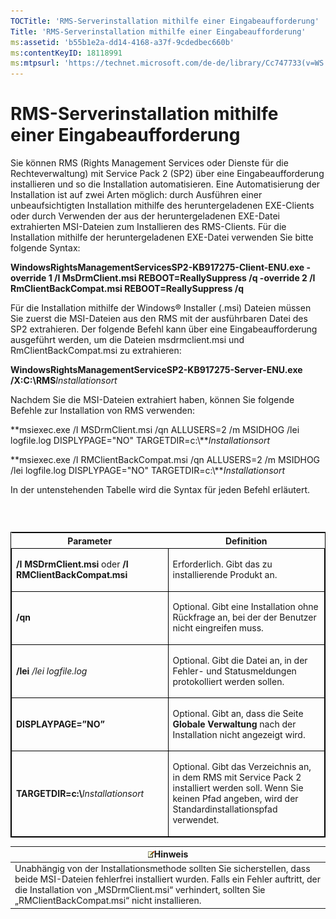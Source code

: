 ```yaml
---
TOCTitle: 'RMS-Serverinstallation mithilfe einer Eingabeaufforderung'
Title: 'RMS-Serverinstallation mithilfe einer Eingabeaufforderung'
ms:assetid: 'b55b1e2a-dd14-4168-a37f-9cdedbec660b'
ms:contentKeyID: 18118991
ms:mtpsurl: 'https://technet.microsoft.com/de-de/library/Cc747733(v=WS.10)'
---
```


RMS-Serverinstallation mithilfe einer Eingabeaufforderung
=========================================================

Sie können RMS (Rights Management Services oder Dienste für die Rechteverwaltung) mit Service Pack 2 (SP2) über eine Eingabeaufforderung installieren und so die Installation automatisieren. Eine Automatisierung der Installation ist auf zwei Arten möglich: durch Ausführen einer unbeaufsichtigten Installation mithilfe des heruntergeladenen EXE-Clients oder durch Verwenden der aus der heruntergeladenen EXE-Datei extrahierten MSI-Dateien zum Installieren des RMS-Clients. Für die Installation mithilfe der heruntergeladenen EXE-Datei verwenden Sie bitte folgende Syntax:

**WindowsRightsManagementServicesSP2-KB917275-Client-ENU.exe -override 1 /I MsDrmClient.msi REBOOT=ReallySuppress /q -override 2 /I RmClientBackCompat.msi REBOOT=ReallySuppress /q**

Für die Installation mithilfe der Windows® Installer (.msi) Dateien müssen Sie zuerst die MSI-Dateien aus den RMS mit der ausführbaren Datei des SP2 extrahieren. Der folgende Befehl kann über eine Eingabeaufforderung ausgeführt werden, um die Dateien msdrmclient.msi und RmClientBackCompat.msi zu extrahieren:

**WindowsRightsManagementServiceSP2-KB917275-Server-ENU.exe /X:C:\\RMS***Installationsort*

Nachdem Sie die MSI-Dateien extrahiert haben, können Sie folgende Befehle zur Installation von RMS verwenden:

**msiexec.exe /I MSDrmClient.msi /qn ALLUSERS=2 /m MSIDHOG /lei logfile.log DISPLYPAGE="NO" TARGETDIR=c:\\***Installationsort*

**msiexec.exe /I RMClientBackCompat.msi /qn ALLUSERS=2 /m MSIDHOG /lei logfile.log DISPLYPAGE="NO" TARGETDIR=c:\\***Installationsort*

In der untenstehenden Tabelle wird die Syntax für jeden Befehl erläutert.

###  

<p> </p>
<table style="border:1px solid black;">
<colgroup>
<col width="50%" />
<col width="50%" />
</colgroup>
<thead>
<tr class="header">
<th>Parameter</th>
<th>Definition</th>
</tr>
</thead>
<tbody>
<tr class="odd">
<td style="border:1px solid black;"><p><strong>/I MSDrmClient.msi</strong> oder <strong>/I RMClientBackCompat.msi</strong></p></td>
<td style="border:1px solid black;"><p>Erforderlich. Gibt das zu installierende Produkt an.</p></td>
</tr>
<tr class="even">
<td style="border:1px solid black;"><p><strong>/qn</strong></p></td>
<td style="border:1px solid black;"><p>Optional. Gibt eine Installation ohne Rückfrage an, bei der der Benutzer nicht eingreifen muss.</p></td>
</tr>
<tr class="odd">
<td style="border:1px solid black;"><p><strong>/lei</strong> <em>/lei logfile.log</em></p></td>
<td style="border:1px solid black;"><p>Optional. Gibt die Datei an, in der Fehler- und Statusmeldungen protokolliert werden sollen.</p></td>
</tr>
<tr class="even">
<td style="border:1px solid black;"><p><strong>DISPLAYPAGE=”NO”</strong></p></td>
<td style="border:1px solid black;"><p>Optional. Gibt an, dass die Seite <strong>Globale Verwaltung</strong> nach der Installation nicht angezeigt wird.</p></td>
</tr>
<tr class="odd">
<td style="border:1px solid black;"><p><strong>TARGETDIR=c:\</strong><em>Installationsort</em></p></td>
<td style="border:1px solid black;"><p>Optional. Gibt das Verzeichnis an, in dem RMS mit Service Pack 2 installiert werden soll. Wenn Sie keinen Pfad angeben, wird der Standardinstallationspfad verwendet.</p></td>
</tr>
</tbody>
</table>
  
| ![](images/Cc747733.note(WS.10).gif)Hinweis                                                                                                                                                                                            |  
|---------------------------------------------------------------------------------------------------------------------------------------------------------------------------------------------------------------------------------------------------------------------|  
| Unabhängig von der Installationsmethode sollten Sie sicherstellen, dass beide MSI-Dateien fehlerfrei installiert wurden. Falls ein Fehler auftritt, der die Installation von „MSDrmClient.msi“ verhindert, sollten Sie „RMClientBackCompat.msi“ nicht installieren. |
